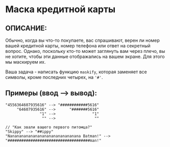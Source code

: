 # Маска кредитной карты

## ОПИСАНИЕ:
Обычно, когда вы что-то покупаете, вас спрашивают, верен ли номер вашей кредитной карты, номер телефона 
или ответ на секретный вопрос. Однако, поскольку кто-то может заглянуть вам через плечо, вы не 
хотите, чтобы эти данные отображались на вашем экране. Для этого мы маскируем их.

Ваша задача - написать функцию `maskify`, которая заменяет все символы, кроме последних четырех, на `'#'`.

## Примеры (ввод --> вывод):
```
"4556364607935616" --> "############5616"
     "64607935616" -->      "#######5616"
               "1" -->                "1"
                "" -->                 ""

// "Как звали вашего первого питомца?"
"Skippy" --> "##ippy"
"Nananananananananananananananana Batman!" --> "####################################man!"
```